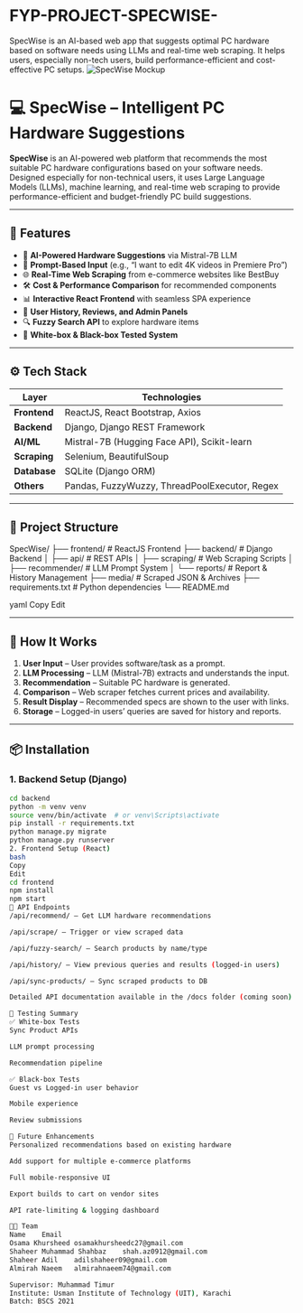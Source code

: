 # FYP-PROJECT-SPECWISE-
SpecWise is an AI-based web app that suggests optimal PC hardware based on software needs using LLMs and real-time web scraping. It helps users, especially non-tech users, build performance-efficient and cost-effective PC setups.
![SpecWise Mockup](./Mockup.png)
# 💻 SpecWise – Intelligent PC Hardware Suggestions

**SpecWise** is an AI-powered web platform that recommends the most suitable PC hardware configurations based on your software needs. Designed especially for non-technical users, it uses Large Language Models (LLMs), machine learning, and real-time web scraping to provide performance-efficient and budget-friendly PC build suggestions.

---

## 🚀 Features

- 🧠 **AI-Powered Hardware Suggestions** via Mistral-7B LLM
- 💬 **Prompt-Based Input** (e.g., “I want to edit 4K videos in Premiere Pro”)
- 🌐 **Real-Time Web Scraping** from e-commerce websites like BestBuy
- 🛠️ **Cost & Performance Comparison** for recommended components
- 📊 **Interactive React Frontend** with seamless SPA experience
- 📂 **User History, Reviews, and Admin Panels**
- 🔍 **Fuzzy Search API** to explore hardware items
- 🧪 **White-box & Black-box Tested System**

---

## ⚙️ Tech Stack

| Layer       | Technologies                                     |
|-------------|--------------------------------------------------|
| **Frontend**| ReactJS, React Bootstrap, Axios                  |
| **Backend** | Django, Django REST Framework                    |
| **AI/ML**   | Mistral-7B (Hugging Face API), Scikit-learn      |
| **Scraping**| Selenium, BeautifulSoup                          |
| **Database**| SQLite (Django ORM)                              |
| **Others**  | Pandas, FuzzyWuzzy, ThreadPoolExecutor, Regex    |

---

## 📁 Project Structure

SpecWise/
├── frontend/ # ReactJS Frontend
├── backend/ # Django Backend
│ ├── api/ # REST APIs
│ ├── scraping/ # Web Scraping Scripts
│ ├── recommender/ # LLM Prompt System
│ └── reports/ # Report & History Management
├── media/ # Scraped JSON & Archives
├── requirements.txt # Python dependencies
└── README.md

yaml
Copy
Edit

---

## 🧠 How It Works

1. **User Input** – User provides software/task as a prompt.
2. **LLM Processing** – LLM (Mistral-7B) extracts and understands the input.
3. **Recommendation** – Suitable PC hardware is generated.
4. **Comparison** – Web scraper fetches current prices and availability.
5. **Result Display** – Recommended specs are shown to the user with links.
6. **Storage** – Logged-in users’ queries are saved for history and reports.

---

## 📦 Installation

### 1. Backend Setup (Django)
```bash
cd backend
python -m venv venv
source venv/bin/activate  # or venv\Scripts\activate
pip install -r requirements.txt
python manage.py migrate
python manage.py runserver
2. Frontend Setup (React)
bash
Copy
Edit
cd frontend
npm install
npm start
📌 API Endpoints
/api/recommend/ – Get LLM hardware recommendations

/api/scrape/ – Trigger or view scraped data

/api/fuzzy-search/ – Search products by name/type

/api/history/ – View previous queries and results (logged-in users)

/api/sync-products/ – Sync scraped products to DB

Detailed API documentation available in the /docs folder (coming soon)

🧪 Testing Summary
✅ White-box Tests
Sync Product APIs

LLM prompt processing

Recommendation pipeline

✅ Black-box Tests
Guest vs Logged-in user behavior

Mobile experience

Review submissions

🧠 Future Enhancements
Personalized recommendations based on existing hardware

Add support for multiple e-commerce platforms

Full mobile-responsive UI

Export builds to cart on vendor sites

API rate-limiting & logging dashboard

🧑‍💻 Team
Name	Email
Osama Khursheed	osamakhursheedc27@gmail.com
Shaheer Muhammad Shahbaz	shah.az0912@gmail.com
Shaheer Adil	adilshaheer09@gmail.com
Almirah Naeem	almirahnaeem74@gmail.com

Supervisor: Muhammad Timur
Institute: Usman Institute of Technology (UIT), Karachi
Batch: BSCS 2021

